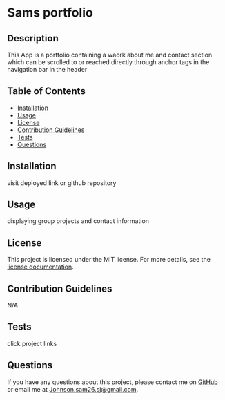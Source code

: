 # Sams portfolio 

  ## Description
  This App is a portfolio containing a waork about me and contact section which can be scrolled to or reached directly through  anchor tags in the navigation bar in the header
  
  ## Table of Contents
  - [Installation](#installation)
  - [Usage](#usage)
  - [License](#license)
  - [Contribution Guidelines](#contribution-guidelines)
  - [Tests](#tests)
  - [Questions](#questions)
  
  ## Installation
  visit deployed link or github repository
  
  ## Usage
  displaying group projects and contact information
  
  
## License

This project is licensed under the MIT license. For more details, see the [license documentation](https://opensource.org/licenses/MIT).

  
  ## Contribution Guidelines
  N/A
  
  ## Tests
  click project links
  
  ## Questions
  If you have any questions about this project, please contact me on [GitHub](https://github.com/Sjohn294) or email me at Johnson.sam26.sj@gmail.com.